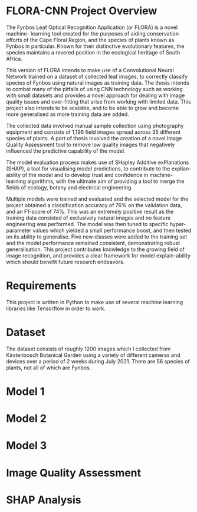 # FLORA-CNN Project Overview

The Fynbos Leaf Optical Recognition Application (or FLORA) is a novel machine- learning tool created for the purposes of aiding conservation efforts of the Cape Floral Region, and the species of plants known as Fynbos in particular. Known for their distinctive evolutionary features, the species maintains a revered position in the ecological heritage of South Africa.

This version of FLORA intends to make use of a Convolutional Neural Network trained on a dataset of collected leaf images, to correctly classify species of Fynbos using natural images as training data. The thesis intends to combat many of the pitfalls of using CNN technology such as working with small datasets and provides a novel approach for dealing with image quality issues and over-fitting that arise from working with limited data. This project also intends to be scalable, and to be able to grow and become more generalised as more training data are added.

The collected data involved manual sample collection using photography equipment and consists of 1,196 field images spread across 35 different species of plants. A part of thesis involved the creation of a novel Image Quality Assessment tool to remove low quality images that negatively influenced the predictive capability of the model.

The model evaluation process makes use of SHapley Additive exPlanations (SHAP), a tool for visualising model predictions, to contribute to the explian-ability of the model and to develop trust and confidence in machine-learning algorithms, with the ultimate aim of providing a tool to merge the fields of ecology, botany and electrical engineering.

Multiple models were trained and evaluated and the selected model for the project obtained a classification accuracy of 76% on the validation data, and an F1-score of 74%. This was an extremely positive result as the training data consisted of exclusively natural images and no feature engineering was performed. The model was then tuned to specific hyper-parameter values which yielded a small performance boost, and then tested on its ability to generalise. Five new classes were added to the training set and the model performance remained consistent, demonstrating robust generalisation. This project contributes knowledge to the growing field of image recognition, and provides a clear framework for model explain-ability which should benefit future research endeavors.

# Requirements
This project is written in Python to make use of several machine learning libraries like Tensorflow in order to work. 

# Dataset
The dataset consists of roughly 1200 images which I collected from Kirstenbosch Botanical Garden using a variety of different cameras and devices over a period of 2 weeks during July 2021. There are 56 species of plants, not all of which are Fynbos.

# Model 1

# Model 2

# Model 3 

# Image Quality Assessment

# SHAP Analysis
